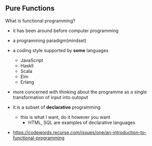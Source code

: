## Pure Functions

What is functional programming?

- it has been around before computer programming
- a programming paradigm(mindset)
- a coding style supported by **some** languages

  - JavaScript
  - Haskll
  - Scala
  - Elm
  - Erlang

- more concerned with thinking about the programme as a single transformation of input into outoput
- it is a subset of **declarative** programming
  - this is what I want, do it however you want
    - HTML, SQL are examples of declarative languages
 

 - https://codewords.recurse.com/issues/one/an-introduction-to-functional-programming 